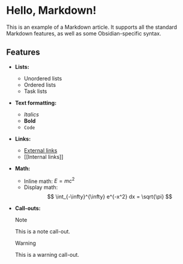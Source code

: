 # Hello, Markdown!

This is an example of a Markdown article. It supports all the standard Markdown features, as well as some Obsidian-specific syntax.

## Features

- **Lists:**
  - Unordered lists
  - Ordered lists
  - Task lists

- **Text formatting:**
  - *Italics*
  - **Bold**
  - `Code`

- **Links:**
  - [External links](https://www.google.com)
  - [[Internal links]]

- **Math:**
  - Inline math: $E = mc^2$
  - Display math: $$ \int_{-\infty}^{\infty} e^{-x^2} dx = \sqrt{\pi} $$

- **Call-outs:**
  > [!note]
  > This is a note call-out.

  > [!warning]
  > This is a warning call-out.
